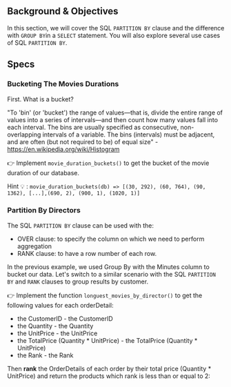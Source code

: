 ## Background & Objectives

In this section, we will cover the SQL `PARTITION BY` clause and the difference with `GROUP BY`in a `SELECT` statement. You will also explore several use cases of SQL `PARTITION BY`.

## Specs

### Bucketing The Movies Durations

First. What is a bucket?

"To 'bin' (or 'bucket') the range of values—that is, divide the entire range of values into a series of intervals—and then count how many values fall into each interval. The bins are usually specified as consecutive, non-overlapping intervals of a variable. The bins (intervals) must be adjacent, and are often (but not required to be) of equal size" - https://en.wikipedia.org/wiki/Histogram

👉 Implement `movie_duration_buckets()` to get the bucket of the movie duration of our database.


Hint 💡 :
`
movie_duration_buckets(db)
=> [(30, 292), (60, 764), (90, 1362), [...],(690, 2), (900, 1), (1020, 1)]
`


### Partition By Directors

The SQL `PARTITION BY` clause can be used with the:
- OVER clause: to specify the column on which we need to perform aggregation
- RANK clause: to have a row number of each row.

In the previous example, we used Group By with the Minutes column to bucket our data. Let's switch to a similar scenario with the SQL `PARTITION BY` and `RANK` clauses to group results by customer.

👉 Implement the function `longuest_movies_by_director()` to get the following values for each orderDetail:
- the CustomerID  - the CustomerID
- the Quantity  - the Quantity
- the UnitPrice - the UnitPrice
- the TotalPrice (Quantity * UnitPrice) - the TotalPrice (Quantity * UnitPrice)
- the Rank  - the Rank


Then **rank** the OrderDetails of each order by their total price (Quantity * UnitPrice) and return the products which rank is less than or equal to 2:
